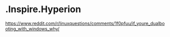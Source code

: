 # .Inspire.Hyperion
https://www.reddit.com/r/linuxquestions/comments/1f0pfuu/if_youre_dualbooting_with_windows_why/
